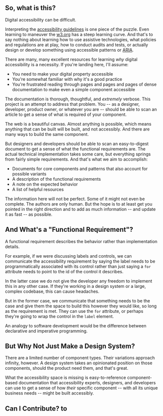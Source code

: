 ## So, what is this?

Digital accessibility can be difficult.

Interpreting the [accessibility guidelines](https://www.w3.org/TR/WCAG21/) is one piece of the puzzle. Even learning to maneuver the [w3.org](https://www.w3.org/WAI/) has a steep learning curve. And that's to say nothing about learning how to use assistive technologies, what policies and regulations are at play, how to conduct audits and tests, or actually design or develop something using accessible patterns or [ARIA](https://www.w3.org/TR/wai-aria/).

There are many, many excellent resources for learning _why_ digital accessibility is a necessity. If you're landing here, I'll assume:

- You need to make your digital property accessible
- You're somewhat familiar with why it's a good practice
- You're frustrated reading through pages and pages and pages of dense documentation to make even a simple component accessible

The documentation is thorough, thoughtful, and _extremely_ verbose. This project is an attempt to address that problem. You -- as a designer, developer, product owner, or whatever you are -- should be able to scan an article to get a sense of what is required of your component.

The web is a beautiful canvas. Almost anything is possible, which means anything that can be built will be built, and not accessibly. And there are many ways to build the same component.

But designers and developers should be able to scan an easy-to-digest document to get a sense of what the functional requirements are. The actual technical implementation takes some care, but everything springs from fairly simple requirements. And that's what we aim to accomplish:

- Documents for core components and patterns that also account for possible variants
- A description of the functional requirements
- A note on the expected behavior
- A list of helpful resources

The information here will not be perfect. Some of it might not even be complete. The authors are only human. But the hope is to at least get you pointed in the right direction and to add as much information -- and update it as fast -- as possible.

## And What's a "Functional Requirement"?

A functional requirement describes the behavior rather than implementation details.

For example, if we were discussing labels and controls, we can communicate the accessibility requirement by saying the label needs to be programmatically associated with its control rather than just saying a `for` attribute needs to point to the id of the control it describes.

In the latter case we do not give the developer any freedom to implement this in any other case. If they're working in a design system or a large, complex codebase, this can cause headaches.

But in the former case, we communicate that something needs to be the case and give them the space to build this however they would like, so long as the requirement is met. They can use the `for` attribute, or perhaps they're going to wrap the control in the `label` element.

An analogy to software development would be the difference between declarative and imperative programming.

## But Why Not Just Make a Design System?

There are a limited number of component types. Their variations approach infinity, however. A design system takes an opinionated position on those components, should the product need them, and that's great.

What the accessibility space is missing is easy-to-reference component-based documentation that accessibility experts, designers, and developers can use to get a sense of how _their_ specific component -- with all its unique business needs -- might be built accessibly.

## Can I Contribute? to